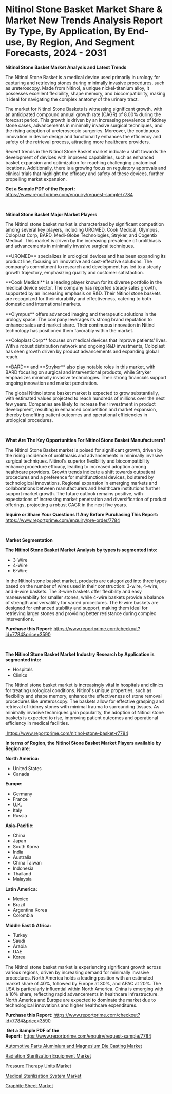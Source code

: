 <p><h1>Nitinol Stone Basket Market Share & Market New Trends Analysis Report By Type, By Application, By End-use, By Region, And Segment Forecasts, 2024 - 2031</h1></p><p><strong>Nitinol Stone Basket Market Analysis and Latest Trends</strong></p>
<p><p>The Nitinol Stone Basket is a medical device used primarily in urology for capturing and retrieving stones during minimally invasive procedures, such as ureteroscopy. Made from Nitinol, a unique nickel-titanium alloy, it possesses excellent flexibility, shape memory, and biocompatibility, making it ideal for navigating the complex anatomy of the urinary tract.</p><p>The market for Nitinol Stone Baskets is witnessing significant growth, with an anticipated compound annual growth rate (CAGR) of 8.00% during the forecast period. This growth is driven by an increasing prevalence of kidney stone cases, advancements in minimally invasive surgical techniques, and the rising adoption of ureteroscopic surgeries. Moreover, the continuous innovation in device design and functionality enhances the efficiency and safety of the retrieval process, attracting more healthcare providers.</p><p>Recent trends in the Nitinol Stone Basket market indicate a shift towards the development of devices with improved capabilities, such as enhanced basket expansion and optimization for reaching challenging anatomical locations. Additionally, there is a growing focus on regulatory approvals and clinical trials that highlight the efficacy and safety of these devices, further propelling market expansion.</p></p>
<p><strong>Get a Sample PDF of the Report:&nbsp;</strong> <a href="https://www.reportprime.com/enquiry/request-sample/7784">https://www.reportprime.com/enquiry/request-sample/7784</a></p>
<p>&nbsp;</p>
<p><strong>Nitinol Stone Basket Major Market Players</strong></p>
<p><p>The Nitinol stone basket market is characterized by significant competition among several key players, including UROMED, Cook Medical, Olympus, Coloplast Corp, BARD, Medi-Globe Technologies, Stryker, and Cogentix Medical. This market is driven by the increasing prevalence of urolithiasis and advancements in minimally invasive surgical techniques.</p><p>**UROMED** specializes in urological devices and has been expanding its product line, focusing on innovative and cost-effective solutions. The company's commitment to research and development has led to a steady growth trajectory, emphasizing quality and customer satisfaction.</p><p>**Cook Medical** is a leading player known for its diverse portfolio in the medical device sector. The company has reported steady sales growth, supported by an increasing emphasis on R&D. Their Nitinol stone baskets are recognized for their durability and effectiveness, catering to both domestic and international markets.</p><p>**Olympus** offers advanced imaging and therapeutic solutions in the urology space. The company leverages its strong brand reputation to enhance sales and market share. Their continuous innovation in Nitinol technology has positioned them favorably within the market.</p><p>**Coloplast Corp** focuses on medical devices that improve patients’ lives. With a robust distribution network and ongoing R&D investments, Coloplast has seen growth driven by product advancements and expanding global reach.</p><p>**BARD** and **Stryker** also play notable roles in this market, with BARD focusing on surgical and interventional products, while Stryker emphasizes minimally invasive technologies. Their strong financials support ongoing innovation and market penetration.</p><p>The global Nitinol stone basket market is expected to grow substantially, with estimated values projected to reach hundreds of millions over the next few years. Companies are likely to increase their investment in product development, resulting in enhanced competition and market expansion, thereby benefiting patient outcomes and operational efficiencies in urological procedures.</p></p>
<p>&nbsp;</p>
<p><strong>What Are The Key Opportunities For Nitinol Stone Basket Manufacturers?</strong></p>
<p><p>The Nitinol Stone Basket market is poised for significant growth, driven by the rising incidence of urolithiasis and advancements in minimally invasive surgical techniques. Nitinol's superior flexibility and biocompatibility enhance procedure efficacy, leading to increased adoption among healthcare providers. Growth trends indicate a shift towards outpatient procedures and a preference for multifunctional devices, bolstered by technological innovations. Regional expansion in emerging markets and collaborations between manufacturers and healthcare institutions further support market growth. The future outlook remains positive, with expectations of increasing market penetration and diversification of product offerings, projecting a robust CAGR in the next five years.</p></p>
<p><strong>Inquire or Share Your Questions If Any Before Purchasing This Report:</strong> <a href="https://www.reportprime.com/enquiry/pre-order/7784">https://www.reportprime.com/enquiry/pre-order/7784</a></p>
<p>&nbsp;</p>
<p><strong>Market Segmentation</strong></p>
<p><strong>The Nitinol Stone Basket Market Analysis by types is segmented into:</strong></p>
<p><ul><li>3-Wire</li><li>4-Wire</li><li>6-Wire</li></ul></p>
<p><p>In the Nitinol stone basket market, products are categorized into three types based on the number of wires used in their construction: 3-wire, 4-wire, and 6-wire baskets. The 3-wire baskets offer flexibility and easy maneuverability for smaller stones, while 4-wire baskets provide a balance of strength and versatility for varied procedures. The 6-wire baskets are designed for enhanced stability and support, making them ideal for retrieving larger stones and providing better resistance during complex interventions.</p></p>
<p><strong>Purchase this Report:&nbsp;</strong><a href="https://www.reportprime.com/checkout?id=7784&price=3590">https://www.reportprime.com/checkout?id=7784&price=3590</a></p>
<p>&nbsp;</p>
<p><strong>The Nitinol Stone Basket Market Industry Research by Application is segmented into:</strong></p>
<p><ul><li>Hospitals</li><li>Clinics</li></ul></p>
<p><p>The Nitinol stone basket market is increasingly vital in hospitals and clinics for treating urological conditions. Nitinol's unique properties, such as flexibility and shape memory, enhance the effectiveness of stone removal procedures like ureteroscopy. The baskets allow for effective grasping and retrieval of kidney stones with minimal trauma to surrounding tissues. As minimally invasive techniques gain popularity, the adoption of Nitinol stone baskets is expected to rise, improving patient outcomes and operational efficiency in medical facilities.</p></p>
<p><a href="https://www.reportprime.com/nitinol-stone-basket-r7784">&nbsp;https://www.reportprime.com/nitinol-stone-basket-r7784</a></p>
<p><strong>In terms of Region, the Nitinol Stone Basket Market Players available by Region are:</strong></p>
<p>
    <p> <strong> North America: </strong>
        <ul>
            <li>United States</li>
            <li>Canada</li>
        </ul>
        </p> 
    <p> <strong> Europe: </strong>
        <ul>
            <li>Germany</li>
            <li>France</li>
            <li>U.K.</li>
            <li>Italy</li>
            <li>Russia</li>
        </ul>
        </p> 
    <p> <strong> Asia-Pacific: </strong>
        <ul>
            <li>China</li>
            <li>Japan</li>
            <li>South Korea</li>
            <li>India</li>
            <li>Australia</li>
            <li>China Taiwan</li>
            <li>Indonesia</li>
            <li>Thailand</li>
            <li>Malaysia</li>
        </ul>
        </p> 
    <p> <strong> Latin America: </strong>
        <ul>
            <li>Mexico</li>
            <li>Brazil</li>
            <li>Argentina Korea</li>
            <li>Colombia</li>
        </ul>
        </p> 
    <p> <strong> Middle East & Africa: </strong>
        <ul>
            <li>Turkey</li>
            <li>Saudi</li>
            <li>Arabia</li>
            <li>UAE</li>
            <li>Korea</li>
        </ul>
    </p>
    </p>
<p><p>The Nitinol stone basket market is experiencing significant growth across various regions, driven by increasing demand for minimally invasive procedures. North America holds a leading position with an estimated market share of 40%, followed by Europe at 30%, and APAC at 20%. The USA is particularly influential within North America. China is emerging with a 10% share, reflecting rapid advancements in healthcare infrastructure. North America and Europe are expected to dominate the market due to technological innovations and higher healthcare expenditures.</p></p>
<p><strong>Purchase this Report: </strong><a href="https://www.reportprime.com/checkout?id=7784&price=3590">https://www.reportprime.com/checkout?id=7784&price=3590</a></p>
<p>&nbsp;<strong>Get a Sample PDF of the Report:&nbsp;&nbsp;</strong><a href="https://www.reportprime.com/enquiry/request-sample/7784">https://www.reportprime.com/enquiry/request-sample/7784</a></p>
<p><strong></strong></p>
<p><p><a href="https://medium.com/@sahanad234/how-regional-and-global-trends-are-shaping-the-automotive-parts-aluminium-and-magnesium-die-casting-61481a8682f2">Automotive Parts Aluminium and Magnesium Die Casting Market</a></p><p><a href="https://github.com/SanjidaKhan901/Market-Research-Report-List-1/blob/main/radiation-sterilization-equipment-market.md">Radiation Sterilization Equipment Market</a></p><p><a href="https://issuu.com/reportprime-2/docs/pressure-therapy-units-market-size-_96725aa3d420af">Pressure Therapy Units Market</a></p><p><a href="https://github.com/olyy49keyt/Market-Research-Report-List-1/blob/main/medical-sterilization-system-market.md">Medical Sterilization System Market</a></p><p><a href="https://www.linkedin.com/pulse/graphite-sheet-industry-insights-report-analyzing-market-trends-huhbc?trackingId=ct1%2Fz2hvQESSS2lZvSMH5g%3D%3D">Graphite Sheet Market</a></p></p>